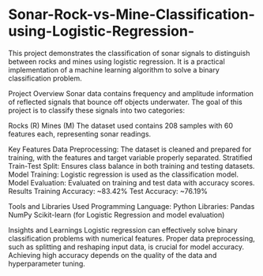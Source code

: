 # Sonar-Rock-vs-Mine-Classification-using-Logistic-Regression-
This project demonstrates the classification of sonar signals to distinguish between rocks and mines using logistic regression. It is a practical implementation of a machine learning algorithm to solve a binary classification problem.

Project Overview
Sonar data contains frequency and amplitude information of reflected signals that bounce off objects underwater. The goal of this project is to classify these signals into two categories:

Rocks (R)
Mines (M)
The dataset used contains 208 samples with 60 features each, representing sonar readings.

Key Features
Data Preprocessing: The dataset is cleaned and prepared for training, with the features and target variable properly separated.
Stratified Train-Test Split: Ensures class balance in both training and testing datasets.
Model Training: Logistic regression is used as the classification model.
Model Evaluation: Evaluated on training and test data with accuracy scores.
Results
Training Accuracy: ~83.42%
Test Accuracy: ~76.19%

Tools and Libraries Used
Programming Language: Python
Libraries:
Pandas
NumPy
Scikit-learn (for Logistic Regression and model evaluation)

Insights and Learnings
Logistic regression can effectively solve binary classification problems with numerical features.
Proper data preprocessing, such as splitting and reshaping input data, is crucial for model accuracy.
Achieving high accuracy depends on the quality of the data and hyperparameter tuning.
